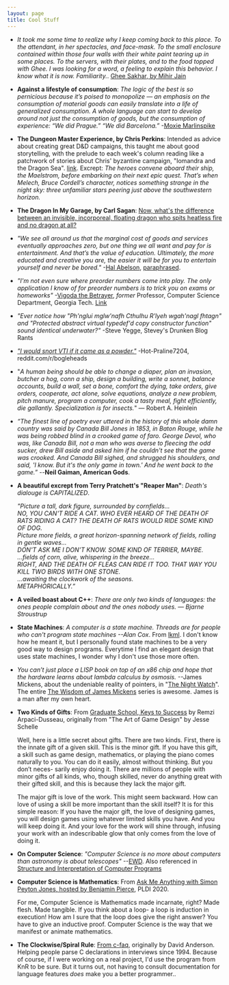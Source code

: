 ```yaml
---
layout: page
title: Cool Stuff
---
```


- _It took me some time to realize why I keep coming back to this place. To the attendant, in her spectacles, and face-mask. To the small enclosure contained within those four walls with their white paint tearing up in some places. To the servers, with their plates, and to the food topped with Ghee. I was looking for a word, a feeling to explain this behavior. I know what it is now. Familiarity._. [Ghee Sakhar, by Mihir Jain](https://mihirjain.blogspot.com/)

- **Against a lifestyle of consumption**: _The logic of the best is so pernicious because it’s poised to monopolize — an emphasis on the consumption of material goods can easily translate into a life of generalized consumption. A whole language can start to develop around not just the consumption of goods, but the consumption of experience: “We did Prague.” “We did Barcelona.”_ -[Moxie Marlinspike](https://moxie.org/2012/11/27/the-worst.html)

- **The Dungeon Master Experience, by Chris Perkins**: Intended as advice about
  creating great D&D campaigns, this taught me about good storytelling, with
the prelude to each week's column reading like a patchwork of stories about
Chris' byzantine campaign, "Iomandra and the Dragon Sea".
[link](https://www.enworld.org/attachments/dm_experience_2011-pdf.63299/).
Excrept: _The heroes convene aboard their ship, the Maelstrom, before embarking
on their next epic quest. That’s when Melech, Bruce Cordell’s character,
notices something strange in the night sky: three unfamiliar stars peering just
above the southwestern horizon._

- **The Dragon In My Garage, by Carl Sagan**: [Now, what's the difference between an invisible, incorporeal, floating dragon who spits
heatless fire and no dragon at all?](http://people.whitman.edu/~herbrawt/classes/110/Sagan.pdf)

- _"We see all around us that the marginal cost of goods and services eventually approaches zero, but one thing we all want and pay for is entertainment. And that’s the value of education. Ultimately, the more educated and creative you are, the easier it will be for you to entertain yourself and never be bored."_ -[Hal Abelson](https://mitp-content-server.mit.edu/books/content/sectbyfn/books_pres_0/6515/sicp.zip/index.html), [paraphrased](https://blog.vivekhaldar.com/post/25136762019/advice-to-prospective-grad-students).

- _"I'm not even sure where preorder numbers come into play. The only application I know of for preorder numbers is to trick you on exams or homeworks"_ -[Vigoda the Betrayer](https://sites.cs.ucsb.edu/~vigoda/), _former_ Professor, Computer Science Department, Georgia Tech. [Link](https://learn.udacity.com/courses/ud401/lessons/e60026f0-1859-4da9-b17d-b92b05d597f1/concepts/d3476004-3d6e-4203-be57-75378a24bb23)

- _"Ever notice how "Ph'nglui mglw'nafh Cthulhu R'lyeh wgah'nagl fhtagn" and "Protected abstract virtual typedef'd copy constructor function" sound identical underwater?"_ -Steve Yegge, Stevey's Drunken Blog Rants

- [_"I would snort VTI if it came as a powder."_](https://www.reddit.com/r/Bogleheads/comments/ztyr9q/comment/j1gmzzd/?utm_source=share&utm_medium=web2x&context=3) -Hot-Praline7204, reddit.com/r/bogleheads

- "_A human being should be able to change a diaper, plan an invasion, butcher a hog, conn a ship, design a building, write a sonnet, balance accounts, build a wall, set a bone, comfort the dying, take orders, give orders, cooperate, act alone, solve equations, analyze a new problem, pitch manure, program a computer, cook a tasty meal, fight efficiently, die gallantly. Specialization is for insects._" ― Robert A. Heinlein

- _“The finest line of poetry ever uttered in the history of this whole damn
  country was said by Canada Bill Jones in 1853, in Baton Rouge, while he was
  being robbed blind in a crooked game of faro. George Devol, who was, like
  Canada Bill, not a man who was averse to fleecing the odd sucker, drew Bill
  aside and asked him if he couldn't see that the game was crooked. And Canada
  Bill sighed, and shrugged his shoulders, and said, 'I know. But it's the only
  game in town.' And he went back to the game.”_ --**Neil Gaiman, American
  Gods**.

- **A beautiful excrept from Terry Pratchett's "Reaper Man"**: _Death's dialouge is CAPITALIZED_.

    _"Picture a tall, dark figure, surrounded by cornfields...\
    NO, YOU CAN'T RIDE A CAT. WHO EVER HEARD OF THE DEATH OF RATS RIDING A CAT? THE DEATH OF RATS WOULD RIDE SOME KIND OF DOG.\
    Picture more fields, a great horizon-spanning network of fields, rolling in gentle waves...\
    DON'T ASK ME I DON'T KNOW. SOME KIND OF TERRIER, MAYBE.\
    ...fields of corn, alive, whispering in the breeze...\
    RIGHT, AND THE DEATH OF FLEAS CAN RIDE IT TOO. THAT WAY YOU KILL TWO BIRDS WITH ONE STONE.\
    ...awaiting the clockwork of the seasons.\
    METAPHORICALLY.”_

- **A veiled boast about C++**: _There are only two kinds of languages: the ones people complain about and the ones nobody uses. ― Bjarne Stroustrup_

- **State Machines**: _A computer is a state machine. Threads are for people who can't program
  state machines --Alan Cox_. From [lkml](https://lkml.org/lkml/2001/6/19/62). I don't know how he meant it, but I personally
  found state machines to be a very good way to design programs. Everytime I
  find an elegant design that uses state machines, I wonder why I don't use
  those more often. 

- _You can’t just place a LISP book on top of an x86 chip and hope that the hardware learns about lambda calculus by osmosis._ --James Mickens, about the undeniable reality of pointers, in  "[The Night Watch](http://scholar.harvard.edu/files/mickens/files/thenightwatch.pdf)". The entire [The Wisdom of James Mickens](https://mickens.seas.harvard.edu/wisdom-james-mickens) series is awesome. James is a man after my own heart.

- **Two Kinds of Gifts**: From [Graduate School, Keys to
  Success](https://www.youtube.com/watch?v=fqPSnjewkuA) by Remzi Arpaci-Dusseau, originally
  from "The Art of Game Design" by Jesse Schelle

	Well, here is a little secret about gifts. There are two kinds. First, there is
	the innate gift of a given skill. This is the minor gift. If you have this gift,
	a skill such as game design, mathematics, or playing the piano comes naturally
	to you. You can do it easily, almost without thinking. But you don’t neces-
	sarily enjoy doing it. There are millions of people with minor gifts of all
	kinds, who, though skilled, never do anything great with their gifted skill, and
	this is because they lack the major gift.
	  
	The major gift is love of the work. This might seem backward. How can love of
	using a skill be more important than the skill itself? It is for this simple
	reason: If you have the major gift, the love of designing games, you will
	design games using whatever limited skills you have. And you will keep doing
	it. And your love for the work will shine through, infusing your work with an
	indescribable glow that only comes from the love of doing it.

- **On Computer Science**: *"Computer Science is no more about computers than
  astronomy is about telescopes"* --[EWD](https://www.cs.utexas.edu/users/EWD/).
  Also referenced in [Structure and Interpretation of Computer
  Programs](https://github.com/sarabander/sicp-pdf)

- **Computer Science is Mathematics**: From [Ask Me Anything with Simon Peyton
  Jones, hosted by Benjamin
  Pierce](https://www.youtube.com/watch?v=LLerxBNiHDo), PLDI 2020.

	For me, Computer Science is Mathematics made incarnate, right? Made flesh.
	Made tangible. If you think about a loop- a loop is induction in
	execution! How am I sure that the loop does give the right answer? You have
	to give an inductive proof. Computer Science is the way that we manifest or
	animate mathematics.


- **The Clockwise/Spiral Rule**: [From c-faq](
  http://c-faq.com/decl/spiral.anderson.html), originally by David Anderson.
  Helping people parse C declarations in interviews since 1994. Because of
  course, if I were working on a real project, I'd use the program from KnR to
  be sure. But it turns out, not having to consult documentation for language
  features _does_ make you a better programmer..
